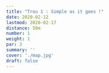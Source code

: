 ```yaml
---
title: "Trou 1 : Simple as it goes !"
date: 2020-02-12
lastmod: 2020-02-17
distance: 58m
number: 1
weight: 1
par: 3
summary: ''
cover: './map.jpg'
draft: false
---
```



